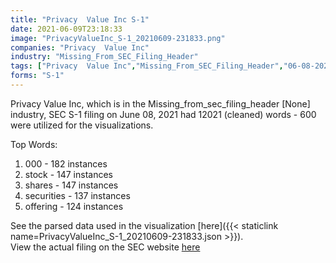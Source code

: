 ```yaml
---
title: "Privacy  Value Inc S-1"
date: 2021-06-09T23:18:33
image: "PrivacyValueInc_S-1_20210609-231833.png"
companies: "Privacy  Value Inc"
industry: "Missing_From_SEC_Filing_Header"
tags: ["Privacy  Value Inc","Missing_From_SEC_Filing_Header","06-08-2021","S-1"]
forms: "S-1"
---
```

Privacy  Value Inc, which is in the Missing_from_sec_filing_header [None] industry, SEC S-1 filing on June 08, 2021 had 12021 (cleaned) words - 600 were utilized for the visualizations.

Top Words:
1. 000 - 182 instances
2. stock - 147 instances
3. shares - 147 instances
4. securities - 137 instances
5. offering - 124 instances


See the parsed data used in the visualization [here]({{< staticlink name=PrivacyValueInc_S-1_20210609-231833.json >}}).  
View the actual filing on the SEC website [here](https://www.sec.gov/Archives/edgar/data/1860173/0001575705-21-000359.txt)